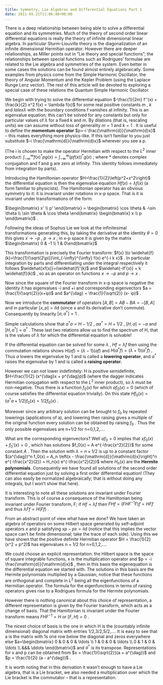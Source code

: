 ```yaml
---
title: Symmetry, Lie Algebras and Differential Equations Part 1
date: 2011-05-21T11:06:48+00:00
...
```



There is a deep relationship between being able to solve a differential equation and its symmetries. Much of the theory of second order linear differential equations is really the theory of infinite dimensional linear algebra. In particular Sturm-Liouville theory is the diagonalization of an infinite dimensional Hermitian operator. However there are deeper relationships, as Miller points out in “Lie theory and special functions”; the relationships between special functions such as Rodrigues’ formulae are related to the Lie algebra and symmetries of the system. Even better in some cases the solutions can be found almost entirely algebraically. Some examples from physics come from the Simple Harmonic Oscillator, the theory of Angular Momentum and the Kepler Problem (using the Laplace Runge Lenz vector). The rest of this article will be devoted to exploring a special case of these relations the Quantum Simple Harmonic Oscillator.


<!--more-->


We begin with trying to solve the differential equation  $-\frac{1}{2m} f''(x) + \frac{k}{2} x^2 f(x) = \lambda f(x)$  for some real positive constants  $m$ ,  $k$  and $latex\lambda$ with the boundary conditions f vanishes at infinity. This is an eigenvalue equation; this can’t be solved for any constants but only for particular values of  $\lambda$  for a fixed k and m. By dilations (that is, rescaling units) we can assume without loss of generality  $m=1$  and  $k=1$ . It is useful to define the **momentum operator**  $p=-i \frac{\mathrm{d}}{\mathrm{d}x}$  – this makes everything more physics-like. If this isn’t familiar to you just substitute  $-i \frac{\mathrm{d}}{\mathrm{d}x}$  wherever you see a p.


(The i is chosen to make the operator Hermitian with respect to the  $L^2$  inner product:  $\int_{-\infty}^{\infty}{f(x)}^* p g(x) = \int_{-\infty}^{\infty} \left(pf(x)\right)^* g(x)$ ; where * denotes complex conjugation and f and g are zero at infinity. This identity follows immediately from integration by parts).


Introducing the Hamiltonian operator  $H=\frac{1}{2}\left(p^2+x^2\right)$  the differential equation is then the eigenvalue equation  $H f(x) = \lambda f(x)$  (a form familiar to physicists). The Hamiltonian operator has an obvious symmetry to it: it is invariant under rotations in x-p space. That is it is invariant under transformations of the form:


 $\begin{bmatrix} x' \\ p' \end{bmatrix} = \begin{bmatrix} \cos \theta & -\sin \theta \\ \sin \theta & \cos \theta \end{bmatrix} \begin{bmatrix} x \\ p \end{bmatrix}$ .


Following the ideas of Sophus Lie we look at the infinitesimal transformations generating this, by taking the derivative at the identity  $\theta=0$  this gives  $x \to -p$ ,  $p \to x$ ; in x-p space it is given by the matrix  $\begin{bmatrix} 0 & -1 \\ 1 & 0\end{bmatrix}$ 


This transformation is precisely the Fourier transform:  $f(x) \to \widehat{f}(k)=\frac{1}{\sqrt{2\pi}}\int_{-\infty}^{\infty} f(x) e^{-i k x}$ . In particular integration by parts and differentiating under the integral respectively it follows  $\widehat{xf(x)}=i\widehat{f}'(k)$  and  $\widehat{-if'(x)} = k \widehat{f}(k)$ , so as an operator on functions  $x \to -p$  and  $p \to x$ .


Now since the square of the Fourier transform in x-p space is negative the identity it has eigenvalues -i and +i and corresponding eigenvectors  $a = \frac{1}{\sqrt{2}}(x+ip)$  and  $a^{\dag} = \frac{1}{\sqrt{2}} (x- ip)$ .


Now we introduce the **commutator** of operators  $[A,B]=AB-BA=-[B,A]$  and in particular  $[x,p]=i \mbox{Id}$  (since x and its derivative don’t commute). Consequently by linearity  $[a,a^{\dag}]=1$ .


Simple calculations show that  $a^{\dag}a = H -1/2$ ,  $a a^{\dag} = H + 1/2$ ,  $[H,a]=-a$  and  $[H,a^{\dag}]=a^{\dag}$ . These last two relations allow us to find the spectrum of H, that is the values of  $\lambda$  for which the differential equation is solvable!


If the differential equation can be solved for some  $\lambda$ ,  $H f = \lambda f$  then using the commutation relations shows  $H(a f) = (\lambda-1) (af)$  and  $H(a^{\dag}f) = (\lambda +1) (a^{\dag}f)$ . Thus  $a$  lowers the eigenvalue by 1 and is called a **lowering operator**, and  $a^{\dag}$  raises the eigenvalue by 1 and is called a **raising operator.**


However we can not lower indefinitely: H is positive semidefinite,  $H=\frac{1}{2} (x^{\dag}x + p^{\dag}p)$  (where the dagger indicates Hermitian conjugation with respect to the  $L^2$  inner product), so $\lambda$ must be non-negative. Thus there is a function  $f_0(x)$  for which  $a f_0(x) = 0$  (which of course satisfies the differential equation trivially). On this state  $H f_0(x) = (a^{\dag} a + 1/2) f_0(x) = 1/2 f_0(x)$ .


Moreover since any arbitrary solution can be brought to  $f_0$  by repeated lowerings (applications of a), and lowering then raising gives a multiple of the original function every solution can be obtained by raising  $f_0$ . Thus the only possible eigenvalues are n+1/2 for n=0,1,2,….


What are the corresponding eigenvectors? Well  $a f_0 = 0$  implies that  $x f_0(x) + f_0'(x) =0$ , which has solutions  $f_0(x) = A e^{-\frac{x^2}{2}}$  for some constant  $A$ . Then the solution with  $\lambda = n + 1/2$  is up to a constant factor  $(a^{\dag})^n f_0(x) = A_n \left(x - \frac{\mathrm{d}}{\mathrm{d}x}\right)^n e^{-\frac{x^2}{2}} = H_n(x) e^{-\frac{x^2}{2}}$  where  $H_n(x)$  are the **Hermite polynomials**. Consequently we have found all solutions of the second order differential equation just by solving a first order differential equation! (They can also easily be normalized algebraically; that is without doing any integrals, but I won’t show that here).


It is interesting to note all these solutions are invariant under Fourier transform. This is of course a consequence of the Hamiltonian being invariant under Fourier transform, F; if  $Hf = \lambda f$  then  $F H f = (FHF^{-1}F)f = HFf$  and thus  $\lambda F f = H (Ff)$ .


From an abstract point of view what have we done? We have taken an algebra of operators on some Hilbert space generated by self-adjoint operators  $x$  and  $p$  satisfying  $xp-px=i \text{id}$  (notice that this implies the vector space can’t be finite dimensional; take the trace of each side). Using this we have shown that the positive definite Hermitian operator  $H = \frac{1}{2} (x^2 + p^2)$  has eigenvalues n + 1/2 for n=0,1,2,….


We could choose an explicit representation: the Hilbert space is the space of square integrable functions, x is the multiplication operator and  $p = -i \frac{\mathrm{d}}{\mathrm{d}x}$ , then in this basis the eigenequation is the differential equation we started with. The solutions in this basis are the Hermite polynomials multiplied by a Gaussian; notice that these functions are orthogonal and complete in  $L^2$  being all the eigenfunctions of a Hermitian operator. The formula for the eigenfunctions in terms of raising operators gives rise to a Rodrigues formula for the Hermite polynomials.


However there is nothing canonical about this choice of representation, a different representation is given by the Fourier transform, which acts as a change of basis. That the Hamiltonian is invariant under the Fourier transform means  $FHF^{-1}=H$  or  $[F,H]=0$ .


The nicest choice of basis is the one in which H is the (countably infinite dimensional) diagonal matrix with entries 1/2,3/2,5/2,…. It is easy to see that a is the matrix with 1s one row below the diagonal and zeros everywhere else  $a=\begin{bmatrix} 0 & 0 & 0 & \ldots \\ 1 & 0 & 0 & \ldots \\ 0 & 1 & 0 & \ldots \\ &&& \ddots \end{bmatrix}$  and  $a^{\dag}$  is its transpose. Representations for x and p can be obtained from  $x = \frac{1}{\sqrt{2}}(a + a^{\dag})$  and  $p = \frac{1}{2i} (a - a^{\dag})$ .


It is worth noting that in this derivation it wasn’t enough to have a Lie algebra, that is a Lie bracket, we also needed a multiplication over which the Lie bracket is the commutator – that is a representation.




 
